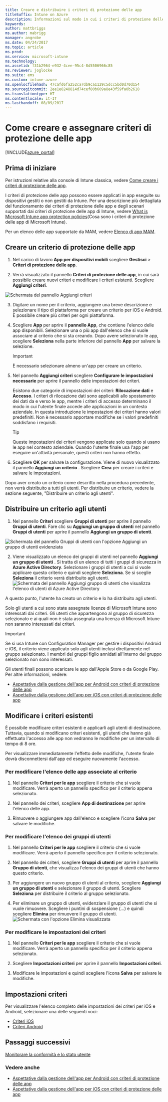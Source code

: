 ```yaml
---
title: Creare e distribuire i criteri di protezione delle app
titleSuffix: Intune on Azure
description: Informazioni sul modo in cui i criteri di protezione delle app di Intune consentono di proteggere i dati aziendali usati dalle app gestite."
keywords: 
author: mattbriggs
ms.author: mabrigg
manager: angrobe
ms.date: 04/24/2017
ms.topic: article
ms.prod: 
ms.service: microsoft-intune
ms.technology: 
ms.assetid: f31b2964-e932-4cee-95c4-8d5506966c85
ms.reviewer: joglocke
ms.suite: ems
ms.custom: intune-azure
ms.openlocfilehash: 47cafd6fa252ca7db9ca1129c5dcc5bd0d70d154
ms.sourcegitcommit: 2ee1e8248814d74cef80b609a8e43f59fa0b2618
ms.translationtype: HT
ms.contentlocale: it-IT
ms.lasthandoff: 08/09/2017
---
```

# <a name="how-to-create-and-assign-app-protection-policies"></a>Come creare e assegnare criteri di protezione delle app

[!INCLUDE[azure_portal](./includes/azure_portal.md)]

## <a name="before-you-begin"></a>Prima di iniziare

Per istruzioni relative alla console di Intune classica, vedere [Come creare i criteri di protezione delle app](https://docs.microsoft.com/intune-classic/deploy-use/create-and-deploy-mobile-app-management-policies-with-microsoft-intune).

I criteri di protezione delle app possono essere applicati in app eseguite su dispositivi gestiti o non gestiti da Intune. Per una descrizione più dettagliata del funzionamento dei criteri di protezione delle app e degli scenari supportati dai criteri di protezione delle app di Intune, vedere [What is Microsoft Intune app protection policies](app-protection-policy.md)(Cosa sono i criteri di protezione delle app di Microsoft Intune).

Per un elenco delle app supportate da MAM, vedere [Elenco di app MAM](https://www.microsoft.com/cloud-platform/microsoft-intune-apps).

##  <a name="create-an-app-protection-policy"></a>Creare un criterio di protezione delle app
1.  Nel carico di lavoro **App per dispositivi mobili** scegliere **Gestisci** > **Criteri di protezione delle app**.

2.  Verrà visualizzato il pannello **Criteri di protezione delle app**, in cui sarà possibile creare nuovi criteri e modificare i criteri esistenti. Scegliere **Aggiungi criteri**.

  ![Schermata del pannello Aggiungi criteri](./media/app-protection-add-policy.png)

3.  Digitare un nome per il criterio, aggiungere una breve descrizione e selezionare il tipo di piattaforma per creare un criterio per iOS e Android. È possibile creare più criteri per ogni piattaforma.

4.  Scegliere **App** per aprire il **pannello App**, che contiene l'elenco delle app disponibili. Selezionare una o più app dall'elenco che si vuole associare al criterio che si sta creando. Dopo avere selezionato le app, scegliere **Seleziona** nella parte inferiore del pannello **App** per salvare la selezione.

    > [!IMPORTANT]
    > È necessario selezionare almeno un'app per creare un criterio.

5.  Nel pannello **Aggiungi criteri** scegliere **Configurare le impostazioni necessarie** per aprire il pannello delle impostazioni dei criteri.

    Esistono due categorie di impostazioni dei criteri: **Rilocazione dati** e **Accesso**.  I criteri di rilocazione dati sono applicabili allo spostamento dei dati da e verso le app, mentre i criteri di accesso determinano il modo in cui l'utente finale accede alle applicazioni in un contesto aziendale.
    In questa introduzione le impostazioni dei criteri hanno valori predefiniti. Non è necessario apportare modifiche se i valori predefiniti soddisfano i requisiti.

    > [!TIP]
    > Queste impostazioni dei criteri vengono applicate solo quando si usano le app nel contesto aziendale.  Quando l'utente finale usa l'app per eseguire un'attività personale, questi criteri non hanno effetto.



6.  Scegliere **OK** per salvare la configurazione. Viene di nuovo visualizzato il pannello **Aggiungi un criterio** . Scegliere **Crea** per creare i criteri e salvare le impostazioni.


Dopo aver creato un criterio come descritto nella procedura precedente, non verrà distribuito a tutti gli utenti. Per distribuire un criterio, vedere la sezione seguente, "Distribuire un criterio agli utenti".

## <a name="deploy-a-policy-to-users"></a>Distribuire un criterio agli utenti

1.  Nel pannello **Criteri** scegliere **Gruppi di utenti** per aprire il pannello **Gruppi di utenti**. Fare clic su **Aggiungi un gruppo di utenti** nel pannello **Gruppi di utenti** per aprire il pannello **Aggiungi un gruppo di utenti**.

  ![Schermata del pannello Gruppi di utenti con l'opzione Aggiungi un gruppo di utenti evidenziata](./media/app-protection-policy-add-users.png)

2.  Viene visualizzato un elenco dei gruppi di utenti nel pannello **Aggiungi un gruppo di utenti** . Si tratta di un elenco di tutti i gruppi di sicurezza in **Azure Active Directory**. Selezionare i gruppi di utenti a cui si vuole applicare questo criterio e quindi scegliere **Seleziona**. Se si sceglie **Seleziona** il criterio verrà distribuito agli utenti.
  ![Schermata del pannello Aggiungi gruppo di utenti che visualizza l'elenco di utenti di Azure Active Directory](./media/azure-ad-user-group-list.png)

A questo punto, l'utente ha creato un criterio e lo ha distribuito agli utenti.

Solo gli utenti a cui sono state assegnate licenze di Microsoft Intune sono interessati dai criteri. Gli utenti che appartengono al gruppo di sicurezza selezionato e ai quali non è stata assegnata una licenza di Microsoft Intune non saranno interessati dai criteri.

>[!IMPORTANT]
> Se si usa Intune con Configuration Manager per gestire i dispositivi Android e iOS, il criterio viene applicato solo agli utenti inclusi direttamente nel gruppo selezionato. I membri dei gruppi figlio annidati all'interno del gruppo selezionato non sono interessati.

Gli utenti finali possono scaricare le app dall'Apple Store o da Google Play. Per altre informazioni, vedere:
* [Aspettative dalla gestione dell'app per Android con criteri di protezione delle app](app-protection-enabled-apps-android.md)
* [Aspettative dalla gestione dell'app per iOS con criteri di protezione delle app](app-protection-enabled-apps-ios.md)

##  <a name="change-existing-policies"></a>Modificare i criteri esistenti
È possibile modificare criteri esistenti e applicarli agli utenti di destinazione. Tuttavia, quando si modificano criteri esistenti, gli utenti che hanno già effettuato l'accesso alle app non vedranno le modifiche per un intervallo di tempo di 8 ore.

Per visualizzare immediatamente l'effetto delle modifiche, l'utente finale dovrà disconnettersi dall'app ed eseguire nuovamente l'accesso.

### <a name="to-change-the-list-of-apps-associated-with-the-policy"></a>Per modificare l'elenco delle app associate al criterio

1.  Nel pannello **Criteri per le app** scegliere il criterio che si vuole modificare. Verrà aperto un pannello specifico per il criterio appena selezionato.

2.  Nel pannello dei criteri, scegliere **App di destinazione** per aprire l'elenco delle app.

3.  Rimuovere o aggiungere app dall'elenco e scegliere l'icona **Salva** per salvare le modifiche.

### <a name="to-change-the-list-of-user-groups"></a>Per modificare l'elenco dei gruppi di utenti

1.  Nel pannello **Criteri per le app** scegliere il criterio che si vuole modificare. Verrà aperto il pannello specifico per il criterio selezionato.

2.  Nel pannello dei criteri, scegliere **Gruppi di utenti** per aprire il pannello **Gruppo di utenti**, che visualizza l'elenco dei gruppi di utenti che hanno questo criterio.

3.  Per aggiungere un nuovo gruppo di utenti al criterio, scegliere **Aggiungi un gruppo di utenti** e selezionare il gruppo di utenti. Scegliere **Seleziona** per distribuire il criterio al gruppo selezionato.

4.  Per eliminare un gruppo di utenti, evidenziare il gruppo di utenti che si vuole rimuovere. Scegliere i puntini di sospensione (...) e quindi scegliere **Elimina** per rimuovere il gruppo di utenti.
  ![Schermata con l'opzione Elimina visualizzata](./media/app-protection-policy-delete-user.png)

### <a name="to-change-policy-settings"></a>Per modificare le impostazioni dei criteri

1.  Nel pannello **Criteri per le app** scegliere il criterio che si vuole modificare. Verrà aperto un pannello specifico per il criterio appena selezionato.


2.  Scegliere **Impostazioni criteri** per aprire il pannello **Impostazioni criteri**.

3.  Modificare le impostazioni e quindi scegliere l'icona **Salva** per salvare le modifiche.

## <a name="policy-settings"></a>Impostazioni criteri
Per visualizzare l'elenco completo delle impostazioni dei criteri per iOS e Android, selezionare una delle seguenti voci:

- [Criteri iOS](app-protection-policy-settings-ios.md)
- [Criteri Android](app-protection-policy-settings-android.md)

## <a name="next-steps"></a>Passaggi successivi
[Monitorare la conformità e lo stato utente](app-protection-policies-monitor.md)

### <a name="see-also"></a>Vedere anche
* [Aspettative dalla gestione dell'app per Android con criteri di protezione delle app](app-protection-enabled-apps-android.md)
* [Aspettative dalla gestione dell'app per iOS con criteri di protezione delle app](app-protection-enabled-apps-ios.md)
